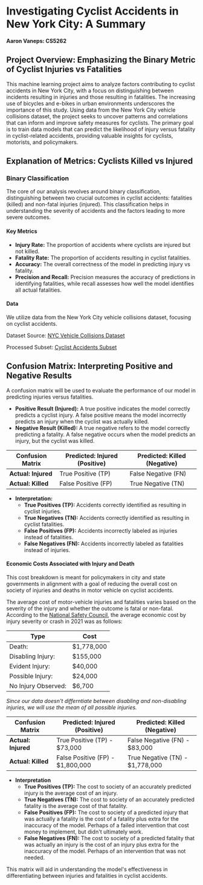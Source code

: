 # Investigating Cyclist Accidents in New York City: A Summary
**Aaron Vaneps: CS5262**

## Project Overview: Emphasizing the Binary Metric of Cyclist Injuries vs Fatalities
This machine learning project aims to analyze factors contributing to cyclist accidents in New York City, with a focus on distinguishing between incidents resulting in injuries and those resulting in fatalities. The increasing use of bicycles and e-bikes in urban environments underscores the importance of this study. Using data from the New York City vehicle collisions dataset, the project seeks to uncover patterns and correlations that can inform and improve safety measures for cyclists. The primary goal is to train data models that can predict the likelihood of injury versus fatality in cyclist-related accidents, providing valuable insights for cyclists, motorists, and policymakers.

## Explanation of Metrics: Cyclists Killed vs Injured
### Binary Classification
The core of our analysis revolves around binary classification, distinguishing between two crucial outcomes in cyclist accidents: fatalities (killed) and non-fatal injuries (injured). This classification helps in understanding the severity of accidents and the factors leading to more severe outcomes.

#### Key Metrics
- **Injury Rate:** The proportion of accidents where cyclists are injured but not killed.
- **Fatality Rate:** The proportion of accidents resulting in cyclist fatalities.
- **Accuracy:** The overall correctness of the model in predicting injury vs fatality.
- **Precision and Recall:** Precision measures the accuracy of predictions in identifying fatalities, while recall assesses how well the model identifies all actual fatalities.

#### Data
We utilize data from the New York City vehicle collisions dataset, focusing on cyclist accidents.

Dataset Source: [NYC Vehicle Collisions Dataset](https://catalog.data.gov/dataset/motor-vehicle-collisions-crashes)

Processed Subset: [Cyclist Accidents Subset](https://drive.google.com/file/d/1CFaRXe3Y6PWHpYOoGD7qih6-1oWzUi0e/view)


## Confusion Matrix: Interpreting Positive and Negative Results
A confusion matrix will be used to evaluate the performance of our model in predicting injuries versus fatalities.

- **Positive Result (Injured):** A true positive indicates the model correctly predicts a cyclist injury. A false positive means the model incorrectly predicts an injury when the cyclist was actually killed.
- **Negative Result (Killed):** A true negative refers to the model correctly predicting a fatality. A false negative occurs when the model predicts an injury, but the cyclist was killed.

| Confusion Matrix   | Predicted: Injured (Positive) | Predicted: Killed (Negative) |
|--------------------|-------------------------------|------------------------------|
| **Actual: Injured**| True Positive (TP)            | False Negative (FN)          |
| **Actual: Killed** | False Positive (FP)           | True Negative (TN)           |

- **Interpretation:**
  - **True Positives (TP):** Accidents correctly identified as resulting in cyclist injuries.
  - **True Negatives (TN):** Accidents correctly identified as resulting in cyclist fatalities.
  - **False Positives (FP):** Accidents incorrectly labeled as injuries instead of fatalities.
  - **False Negatives (FN):** Accidents incorrectly labeled as fatalities instead of injuries.

#### Economic Costs Associated with Injury and Death

This cost breakdown is meant for policymakers in city and state governments in alignment with a goal of reducing the overall cost on society of injuries and deaths in motor vehicle on cyclist accidents.

The average cost of motor-vehicle injuries and fatalities varies based on the severity of the injury and whether the outcome is fatal or non-fatal. According to the [National Safety Council](https://injuryfacts.nsc.org/all-injuries/costs/guide-to-calculating-costs/data-details/), the average economic cost by injury severity or crash in 2021 was as follows:

| Type                | Cost       |
|---------------------|------------|
| Death:              | $1,778,000 |
| Disabling Injury:   |   $155,000 |
| Evident Injury:     |    $40,000 |
| Possible Injury:    |    $24,000 |
| No Injury Observed: |     $6,700 |

*Since our data doesn't differntiate between disabling and non-disabling injuries, we will use the mean of all possible injuries.*

| Confusion Matrix   | Predicted: Injured (Positive)    | Predicted: Killed (Negative)    |
|--------------------|----------------------------------|---------------------------------|
| **Actual: Injured**| True Positive (TP) -     $73,000 | False Negative (FN) -   $83,000 |
| **Actual: Killed** | False Positive (FP) - $1,800,000 | True Negative (TN) - $1,778,000 |

- **Interpretation**
  - **True Positives (TP):** The cost to society of an accurately predicted injury is the average cost of an injury.
  - **True Negatives (TN):** The cost to society of an accurately predicted fatality is the average cost of that fatality.
  - **False Positives (FP):** The cost to society of a predicted injury that was actually a fatality is the cost of a fatality plus extra for the inaccuracy of the model. Perhaps of a failed intervention that cost money to implement, but didn't ultimately work.
  - **False Negatives (FN):** The cost to society of a predicted fatality that was actually an injury is the cost of an injury plus extra for the inaccuracy of the model. Perhaps of an intervention that was not needed.

This matrix will aid in understanding the model's effectiveness in differentiating between injuries and fatalities in cyclist accidents.